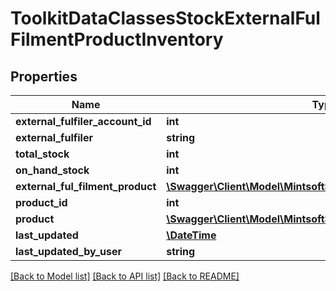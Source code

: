 # ToolkitDataClassesStockExternalFulFilmentProductInventory

## Properties
Name | Type | Description | Notes
------------ | ------------- | ------------- | -------------
**external_fulfiler_account_id** | **int** |  | [optional] 
**external_fulfiler** | **string** |  | [optional] 
**total_stock** | **int** |  | [optional] 
**on_hand_stock** | **int** |  | [optional] 
**external_ful_filment_product** | [**\Swagger\Client\Model\MintsoftStockExternalFulFilmentProduct**](ToolkitDataClassesStockExternalFulFilmentProduct.md) |  | [optional] 
**product_id** | **int** |  | [optional] 
**product** | [**\Swagger\Client\Model\MintsoftStockProduct**](ToolkitDataClassesStockProduct.md) |  | [optional] 
**last_updated** | [**\DateTime**](\DateTime.md) |  | [optional] 
**last_updated_by_user** | **string** |  | [optional] 

[[Back to Model list]](../README.md#documentation-for-models) [[Back to API list]](../README.md#documentation-for-api-endpoints) [[Back to README]](../README.md)


